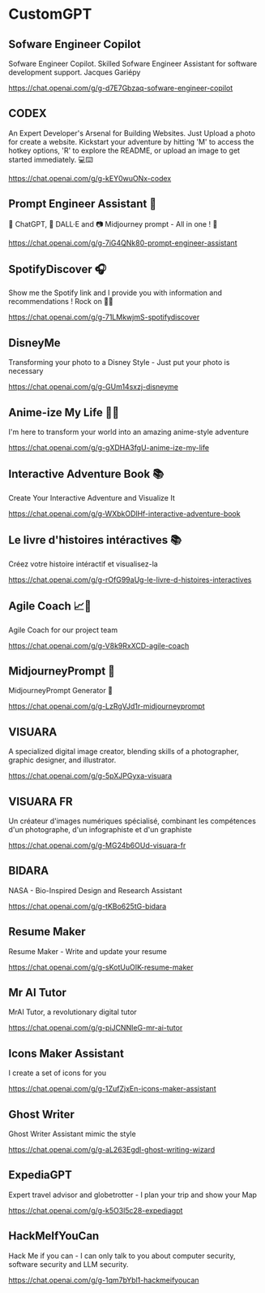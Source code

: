 # CustomGPT

## Sofware Engineer Copilot
Sofware Engineer Copilot. Skilled Sofware Engineer Assistant for software development support. Jacques Gariépy

https://chat.openai.com/g/g-d7E7Gbzaq-sofware-engineer-copilot


## CODEX
An Expert Developer's Arsenal for Building Websites. Just Upload a photo for create a website. Kickstart your adventure by hitting 'M' to access the hotkey options, 'R' to explore the README, or upload an image to get started immediately. 💻⌨️ 

https://chat.openai.com/g/g-kEY0wuONx-codex


## Prompt Engineer Assistant 📝
🤖 ChatGPT, 🎨 DALL·E and 📷 Midjourney prompt - All in one ! 🧠 

https://chat.openai.com/g/g-7iG4QNk80-prompt-engineer-assistant


## SpotifyDiscover 🎧
Show me the Spotify link and I provide you with information and recommendations ! Rock on 🎤🎸 

https://chat.openai.com/g/g-71LMkwjmS-spotifydiscover


## DisneyMe
Transforming your photo to a Disney Style - Just put your photo is necessary

https://chat.openai.com/g/g-GUm14sxzj-disneyme


## Anime-ize My Life 🦄🐲
I'm here to transform your world into an amazing anime-style adventure

https://chat.openai.com/g/g-gXDHA3fgU-anime-ize-my-life


## Interactive Adventure Book 📚
Create Your Interactive Adventure and Visualize It 

https://chat.openai.com/g/g-WXbkODlHf-interactive-adventure-book


## Le livre d'histoires intéractives 📚
Créez votre histoire intéractif et visualisez-la 

https://chat.openai.com/g/g-rOfG99aUg-le-livre-d-histoires-interactives


## Agile Coach 📈🤝
Agile Coach for our project team 

https://chat.openai.com/g/g-V8k9RxXCD-agile-coach


## MidjourneyPrompt 🎨
MidjourneyPrompt Generator 🎨

https://chat.openai.com/g/g-LzRgVJd1r-midjourneyprompt


## VISUARA
A specialized digital image creator, blending skills of a photographer, graphic designer, and illustrator. 

https://chat.openai.com/g/g-5pXJPGyxa-visuara


## VISUARA FR
Un créateur d'images numériques spécialisé, combinant les compétences d'un photographe, d'un infographiste et d'un graphiste 

https://chat.openai.com/g/g-MG24b6OUd-visuara-fr


## BIDARA
NASA - Bio-Inspired Design and Research Assistant

https://chat.openai.com/g/g-tKBo625tG-bidara


## Resume Maker
Resume Maker - Write and update your resume 

https://chat.openai.com/g/g-sKotUuOIK-resume-maker


## Mr AI Tutor
MrAI Tutor, a revolutionary digital tutor 

https://chat.openai.com/g/g-piJCNNIeG-mr-ai-tutor


## Icons Maker Assistant
I create a set of icons for you

https://chat.openai.com/g/g-1ZufZjxEn-icons-maker-assistant


## Ghost Writer
Ghost Writer Assistant mimic the style

https://chat.openai.com/g/g-aL263Egdl-ghost-writing-wizard


## ExpediaGPT
Expert travel advisor and globetrotter - I plan your trip and show your Map 

https://chat.openai.com/g/g-k5O3l5c28-expediagpt


## HackMeIfYouCan
Hack Me if you can - I can only talk to you about computer security, software security and LLM security.

https://chat.openai.com/g/g-1qm7bYbl1-hackmeifyoucan
